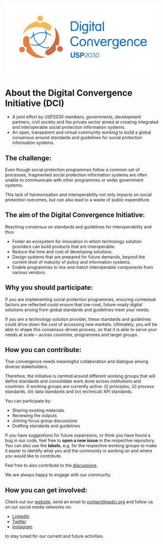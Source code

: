 

![Logo](./DCILogoHorizontal.png)

# About the Digital Convergence Initiative (DCI)

- A joint effort by USP2030 members, governments, development partners, civil society and the private sector aimed at creating integrated and interoperable social protection information systems.
- An open, transparent and virtual community working to build a global consensus around standards and guidelines for social protection information systems.

## The challenge:

Even though social protection programmes follow a common set of processes, fragmented social protection information systems are often unable to communicate with other programmes or wider government systems.

This lack of harmonisation and interoperability not only impacts on social protection outcomes, but can also lead to a
waste of public expenditure.

## The aim of the Digital Convergence Initiative:

Reaching consensus on standards and guidelines for interoperability and thus

- Foster an ecosystem for innovation in which technology solution providers can build products that are interoperable.
- Reduce the time and cost of developing solutions.
- Design systems that are prepared for future demands, beyond the current level of maturity of policy and information systems.
- Enable programmes to mix and match interoperable components from various vendors.

## Why you should participate:

If you are implementing social protection programmes, ensuring contextual factors are reflected could ensure that low-cost, future-ready digital solutions arising from global standards and guidelines meet your needs.

If you are a technology solution provider, these standards and guidelines could drive down the cost of accessing new markets. Ultimately, you will be able to shape this consensus-driven process, so that it is able to serve your needs at scale – across countries, programmes and target groups.

## How you can contribute:

True convergence needs meaningful collaboration and dialogue among diverse stakeholders.

Therefore, the initiative is centred around different working groups that will define standards and consolidate work done across institutions and countries. 4 working groups are currently active: (i) principles, (ii) process standards, (iii) data standards and (iv) technical/ API standards.

You can participate by:
- Sharing existing materials.
- Reviewing the outputs
- Joining focus group discussions
- Drafting standards and guidelines

If you have suggestions for future expansions, or think you have found a bug in our code, feel free to **open a new issue** in the respective repository.
You can also use the **labels**, e.g. for the respective working groups to make it easier to identify what you and the community is working on and where you would like to contribute.

Feel free to also contribute to the [discussions](https://github.com/orgs/spdci/discussions).

We are always happy to engage with our community.

## How you can get involved:

Check out our [website](https://spdci.org/),
send an email to contact@spdci.org and follow us on our social media networks on:

- [LinkedIn](https://www.linkedin.com/company/digital-convergence-initiative)
- [Twitter](https://twitter.com/sp_convergence)
- [Instagram](https://www.instagram.com/sp_dci/)

to stay tuned for our current and future activities.

